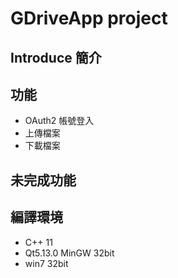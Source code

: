 # GDriveApp project

## Introduce 簡介

## 功能
- OAuth2 帳號登入
- 上傳檔案
- 下載檔案

## 未完成功能

## 編譯環境
- C++ 11
- Qt5.13.0 MinGW 32bit
- win7 32bit